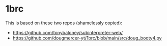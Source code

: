 # 1brc

This is based on these two repos (shamelessly copied):
- https://github.com/tonybaloney/subinterpreter-web/
- https://github.com/dougmercer-yt/1brc/blob/main/src/doug_booty4.py
